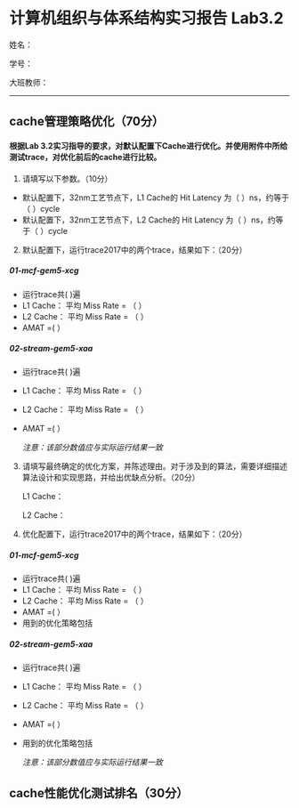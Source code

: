 # 计算机组织与体系结构实习报告 Lab3.2

姓名：

学号：

大班教师：

----

## cache管理策略优化（70分）
#### 根据Lab 3.2实习指导的要求，对默认配置下Cache进行优化。并使用附件中所给测试trace，对优化前后的cache进行比较。
1. 请填写以下参数。（10分）
- 默认配置下，32nm工艺节点下，L1 Cache的 Hit Latency 为（              ）ns，约等于（                  ）cycle
- 默认配置下，32nm工艺节点下，L2 Cache的 Hit Latency 为（              ）ns，约等于（                  ）cycle


2. 默认配置下，运行trace2017中的两个trace，结果如下：（20分）

##### 01-mcf-gem5-xcg
- 运行trace共(               )遍
- L1 Cache： 平均 Miss Rate = （           ）
- L2 Cache： 平均 Miss Rate = （           ）
- AMAT =(              ）

##### 02-stream-gem5-xaa
- 运行trace共(               )遍
- L1 Cache： 平均 Miss Rate = （           ）
- L2 Cache： 平均 Miss Rate = （           ）
- AMAT =(              ）

  *注意：该部分数值应与实际运行结果一致*


3. 请填写最终确定的优化方案，并陈述理由。对于涉及到的算法，需要详细描述算法设计和实现思路，并给出优缺点分析。（20分）

    L1 Cache：

    L2 Cache：

4. 优化配置下，运行trace2017中的两个trace，结果如下：（20分）

##### 01-mcf-gem5-xcg
- 运行trace共(               )遍
- L1 Cache： 平均 Miss Rate = （           ）
- L2 Cache： 平均 Miss Rate = （           ）
- AMAT =(              ）
- 用到的优化策略包括

##### 02-stream-gem5-xaa
- 运行trace共(               )遍
- L1 Cache： 平均 Miss Rate = （           ）
- L2 Cache： 平均 Miss Rate = （           ）
- AMAT =(              ）
- 用到的优化策略包括

  *注意：该部分数值应与实际运行结果一致*
 
## cache性能优化测试排名（30分）